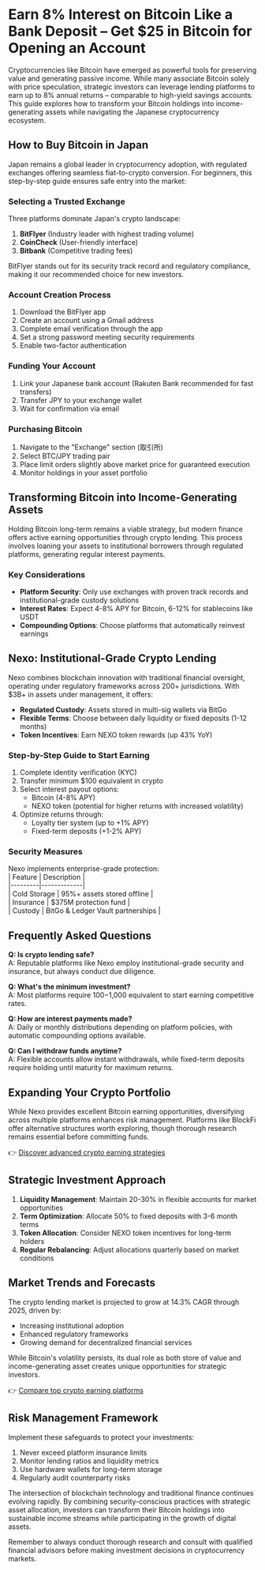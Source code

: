 # Earn 8% Interest on Bitcoin Like a Bank Deposit – Get $25 in Bitcoin for Opening an Account  

Cryptocurrencies like Bitcoin have emerged as powerful tools for preserving value and generating passive income. While many associate Bitcoin solely with price speculation, strategic investors can leverage lending platforms to earn up to 8% annual returns – comparable to high-yield savings accounts. This guide explores how to transform your Bitcoin holdings into income-generating assets while navigating the Japanese cryptocurrency ecosystem.  

## How to Buy Bitcoin in Japan  

Japan remains a global leader in cryptocurrency adoption, with regulated exchanges offering seamless fiat-to-crypto conversion. For beginners, this step-by-step guide ensures safe entry into the market:  

### Selecting a Trusted Exchange  
Three platforms dominate Japan's crypto landscape:  
1. **BitFlyer** (Industry leader with highest trading volume)  
2. **CoinCheck** (User-friendly interface)  
3. **Bitbank** (Competitive trading fees)  

BitFlyer stands out for its security track record and regulatory compliance, making it our recommended choice for new investors.  

### Account Creation Process  
1. Download the BitFlyer app  
2. Create an account using a Gmail address  
3. Complete email verification through the app  
4. Set a strong password meeting security requirements  
5. Enable two-factor authentication  

### Funding Your Account  
1. Link your Japanese bank account (Rakuten Bank recommended for fast transfers)  
2. Transfer JPY to your exchange wallet  
3. Wait for confirmation via email  

### Purchasing Bitcoin  
1. Navigate to the "Exchange" section (取引所)  
2. Select BTC/JPY trading pair  
3. Place limit orders slightly above market price for guaranteed execution  
4. Monitor holdings in your asset portfolio  

## Transforming Bitcoin into Income-Generating Assets  

Holding Bitcoin long-term remains a viable strategy, but modern finance offers active earning opportunities through crypto lending. This process involves loaning your assets to institutional borrowers through regulated platforms, generating regular interest payments.  

### Key Considerations  
- **Platform Security**: Only use exchanges with proven track records and institutional-grade custody solutions  
- **Interest Rates**: Expect 4-8% APY for Bitcoin, 6-12% for stablecoins like USDT  
- **Compounding Options**: Choose platforms that automatically reinvest earnings  

## Nexo: Institutional-Grade Crypto Lending  

Nexo combines blockchain innovation with traditional financial oversight, operating under regulatory frameworks across 200+ jurisdictions. With $3B+ in assets under management, it offers:  
- **Regulated Custody**: Assets stored in multi-sig wallets via BitGo  
- **Flexible Terms**: Choose between daily liquidity or fixed deposits (1-12 months)  
- **Token Incentives**: Earn NEXO token rewards (up 43% YoY)  

### Step-by-Step Guide to Start Earning  
1. Complete identity verification (KYC)  
2. Transfer minimum $100 equivalent in crypto  
3. Select interest payout options:  
   - Bitcoin (4-8% APY)  
   - NEXO token (potential for higher returns with increased volatility)  
4. Optimize returns through:  
   - Loyalty tier system (up to +1% APY)  
   - Fixed-term deposits (+1-2% APY)  

### Security Measures  
Nexo implements enterprise-grade protection:  
| Feature | Description |  
|---------|-------------|  
| Cold Storage | 95%+ assets stored offline |  
| Insurance | $375M protection fund |  
| Custody | BitGo & Ledger Vault partnerships |  

## Frequently Asked Questions  

**Q: Is crypto lending safe?**  
A: Reputable platforms like Nexo employ institutional-grade security and insurance, but always conduct due diligence.  

**Q: What's the minimum investment?**  
A: Most platforms require $100-$1,000 equivalent to start earning competitive rates.  

**Q: How are interest payments made?**  
A: Daily or monthly distributions depending on platform policies, with automatic compounding options available.  

**Q: Can I withdraw funds anytime?**  
A: Flexible accounts allow instant withdrawals, while fixed-term deposits require holding until maturity for maximum returns.  

## Expanding Your Crypto Portfolio  

While Nexo provides excellent Bitcoin earning opportunities, diversifying across multiple platforms enhances risk management. Platforms like BlockFi offer alternative structures worth exploring, though thorough research remains essential before committing funds.  

👉 [Discover advanced crypto earning strategies](https://bit.ly/okx-bonus)  

## Strategic Investment Approach  

1. **Liquidity Management**: Maintain 20-30% in flexible accounts for market opportunities  
2. **Term Optimization**: Allocate 50% to fixed deposits with 3-6 month terms  
3. **Token Allocation**: Consider NEXO token incentives for long-term holders  
4. **Regular Rebalancing**: Adjust allocations quarterly based on market conditions  

## Market Trends and Forecasts  

The crypto lending market is projected to grow at 14.3% CAGR through 2025, driven by:  
- Increasing institutional adoption  
- Enhanced regulatory frameworks  
- Growing demand for decentralized financial services  

While Bitcoin's volatility persists, its dual role as both store of value and income-generating asset creates unique opportunities for strategic investors.  

👉 [Compare top crypto earning platforms](https://bit.ly/okx-bonus)  

## Risk Management Framework  

Implement these safeguards to protect your investments:  
1. Never exceed platform insurance limits  
2. Monitor lending ratios and liquidity metrics  
3. Use hardware wallets for long-term storage  
4. Regularly audit counterparty risks  

The intersection of blockchain technology and traditional finance continues evolving rapidly. By combining security-conscious practices with strategic asset allocation, investors can transform their Bitcoin holdings into sustainable income streams while participating in the growth of digital assets.  

Remember to always conduct thorough research and consult with qualified financial advisors before making investment decisions in cryptocurrency markets.